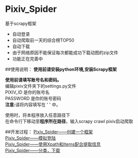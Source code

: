 Pixiv_Spider
=========================
基于scrapy框架<br />
* 自动登录<br />
* 自动爬取前一天的综合榜TOP50<br />
* 自动下载<br />
* 由于网络原因不能保证每次都能成功下载动图的zip文件<br />
* 功能正在完善中

##使用说明：
<b>使用前请安装python环境,安装Scrapy框架</b><br />

<b>使用前请填写账号名和密码。</b><br />
编辑pixiv文件夹下的settings.py文件<br />
PIXIV_ID 是你的账号名<br />
PASSWORD 是你的账号密码<br />
<b>注意:</b>请将内容填写在 ' ' 中。<br />

使用时，将本程序放入任意路径下<br/>
在命令行下移动至<b>程序所在路径</b>，输入scrapy crawl pixiv启动爬取

##开发过程：
[Pixiv_Spider——创建一个框架](http://www.monburan.cn/?p=327)<br />
[Pixiv_Spider——模拟登陆](http://www.monburan.cn/?p=367)<br />
[Pixiv_Spider——使用Xpath和Items配合提取信息](http://www.monburan.cn/?p=334)<br />
[Pixiv_Spider——分类，下载](http://www.monburan.cn/?p=398&preview_id=398)
